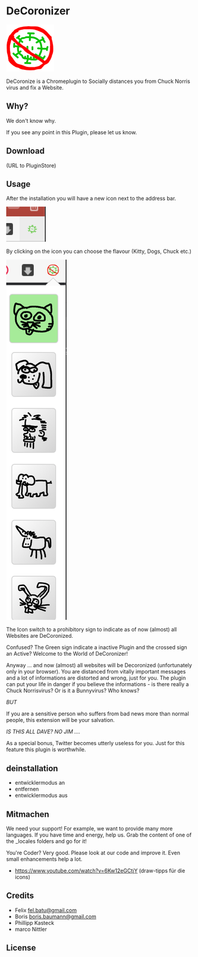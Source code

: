 # DeCoronizer

![DeCoronizer Logo](src/gitstuff/image0.png)

DeCoronize is a Chromeplugin to Socially distances you from Chuck Norris virus and fix a Website.

## Why?

We don't know why.

If you see any point in this Plugin, please let us know.

## Download

(URL to PluginStore)

## Usage

After the installation you will have a new icon next to the address bar. 

![DeCoronizer Logo](src/gitstuff/image10.png)

By clicking on the icon you can choose the flavour (Kitty, Dogs, Chuck etc.) 

![DeCoronizer Logo](src/gitstuff/image20.png)

The Icon switch to a prohibitory sign to indicate
as of now (almost) all Websites are DeCoronized.

Confused? The Green sign indicate a inactive Plugin and the crossed sign an Active? Welcome to the World of DeCoronizer!

Anyway ... and now (almost) all websites will be Decoronized (unfortunately only in your browser). You are distanced from vitally important messages and a lot of informations are distorted and wrong, just for you. The plugin can put your life in danger if you believe the informations - is there really a Chuck Norrisvirus? Or is it a Bunnyvirus? Who knows?

_BUT_

If you are a sensitive person who suffers from bad news more than normal people, this extension will be your salvation.

_IS THIS ALL DAVE? NO JIM ...._

As a special bonus, Twitter becomes utterly useless for you. Just for this feature this plugin is worthwhile.


## deinstallation

- entwicklermodus an
- entfernen
- entwicklermodus aus

## Mitmachen

We need your support! For example, we want to provide many more languages.
If you have time and energy, help us. Grab the content of one of the _locales folders and
go for it!

You're Coder? Very good. Please look at our code and improve it. Even small enhancements help a lot.

 - https://www.youtube.com/watch?v=6Kw12eGCtjY (draw-tipps für die icons)

## Credits

- Felix fel.batu@gmail.com
- Boris boris.baumann@gmail.com
- Phillipp Kasteck 
- marco Nittler

## License


